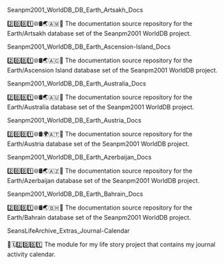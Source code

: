 
Seanpm2001_WorldDB_DB_Earth_Artsakh_Docs

2️⃣️0️⃣️0️⃣️1️⃣️🌐️🛢️🌏️🇦🇲️📖️ The documentation source repository for the Earth/Artsakh database set of the Seanpm2001 WorldDB project. 

Seanpm2001_WorldDB_DB_Earth_Ascension-Island_Docs

2️⃣️0️⃣️0️⃣️1️⃣️🌐️🛢️🌏️🇦🇨️📖️ The documentation source repository for the Earth/Ascension Island database set of the Seanpm2001 WorldDB project. 

Seanpm2001_WorldDB_DB_Earth_Australia_Docs

2️⃣️0️⃣️0️⃣️1️⃣️🌐️🛢️🌏️🇦🇺️📖️ The documentation source repository for the Earth/Australia database set of the Seanpm2001 WorldDB project. 

Seanpm2001_WorldDB_DB_Earth_Austria_Docs

2️⃣️0️⃣️0️⃣️1️⃣️🌐️🛢️🌍️🇦🇹️📖️ The documentation source repository for the Earth/Austria database set of the Seanpm2001 WorldDB project. 

Seanpm2001_WorldDB_DB_Earth_Azerbaijan_Docs

2️⃣️0️⃣️0️⃣️1️⃣️🌐️🛢️🌏️🇦🇿️📖️ The documentation source repository for the Earth/Azerbaijan database set of the Seanpm2001 WorldDB project. 

Seanpm2001_WorldDB_DB_Earth_Bahrain_Docs

2️⃣️0️⃣️0️⃣️1️⃣️🌐️🛢️🌏️🇧🇭️📖️ The documentation source repository for the Earth/Bahrain database set of the Seanpm2001 WorldDB project. 

SeansLifeArchive_Extras_Journal-Calendar

📃️🗓️2️⃣️0️⃣️0️⃣️1️⃣️ The module for my life story project that contains my journal activity calendar.

